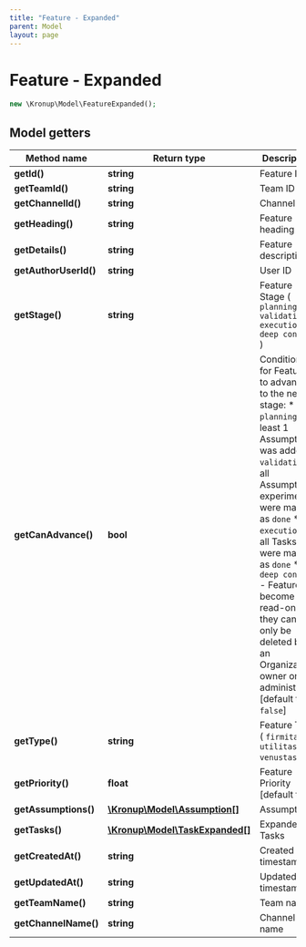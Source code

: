 ```yaml
---
title: "Feature - Expanded"
parent: Model
layout: page
---
```


# Feature - Expanded

```php
new \Kronup\Model\FeatureExpanded();
```

## Model getters

Method name | Return type | Description
------------ | ------------- | -------------
**getId()** | **string** | Feature ID
**getTeamId()** | **string** | Team ID
**getChannelId()** | **string** | Channel ID
**getHeading()** | **string** | Feature heading
**getDetails()** | **string** | Feature description
**getAuthorUserId()** | **string** | User ID
**getStage()** | **string** | Feature Stage ( `planning` `validation` `execution` `deep context` )
**getCanAdvance()** | **bool** | Conditions for Features to advance to the next stage:    * `planning` - at least 1 Assumption was added   * `validation` - all Assumption experiments were marked as `done`   * `execution` - all Tasks were marked as `done`   * `deep context` - Features become read-only; they can only be deleted by an Organization owner or administrator   [default to `false`]
**getType()** | **string** | Feature Type ( `firmitas` `utilitas` `venustas` )
**getPriority()** | **float** | Feature Priority   [default to `1`]
**getAssumptions()** | [**\Kronup\Model\Assumption[]**](../Assumption) | Assumptions
**getTasks()** | [**\Kronup\Model\TaskExpanded[]**](../TaskExpanded) | Expanded Tasks
**getCreatedAt()** | **string** | Created timestamp
**getUpdatedAt()** | **string** | Updated timestamp
**getTeamName()** | **string** | Team name
**getChannelName()** | **string** | Channel name

